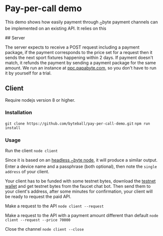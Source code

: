 # Pay-per-call demo

This demo shows how easily payment through <sub>O</sub>byte payment channels can be implemented on an existing API.
It relies on this  

## Server

The server expects to receive a POST request including a payment package, if the payment corresponds to the price set for a request then it sends the next sport fixtures happening within 2 days. If payment doesn't match, it refunds the payment by sending a payment package for the same amount.
We run an instance at [ppc.papabyte.com](ppc.papabyte.com), so you don't have to run it by yourself for a trial.


## Client

Require nodejs version 8 or higher.

### Installation

`git clone https://github.com/byteball/pay-per-call-demo.git`
`npm run install`

### Usage

Run the client
`node client`

Since it is based on an [headless <sub>O</sub>byte node](https://github.com/byteball/headless-obyte), it will produce a similar output.
Enter a device name and a passphrase (both optional), then note the `single address` of your client.

Your client has to be funded with some testnet bytes, download the [testnet wallet](https://obyte.org/testnet.html) and get testnet bytes from the faucet chat bot. Then send them to your client's address, after some minutes for confirmation, your client will be ready to request the paid API.

Make a request to the API
`node client --request`

Make a request to the API with a payment amount different than default
`node client --request --price 70000`

Close the channel
`node client --close`




